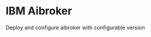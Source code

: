 IBM Aibroker
===============================================================================
Deploy and configure aibroker with configurable version